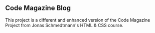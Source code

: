## Code Magazine Blog

This project is a different and enhanced version of the Code Magazine Project from Jonas Schmedtmann's HTML & CSS course.
